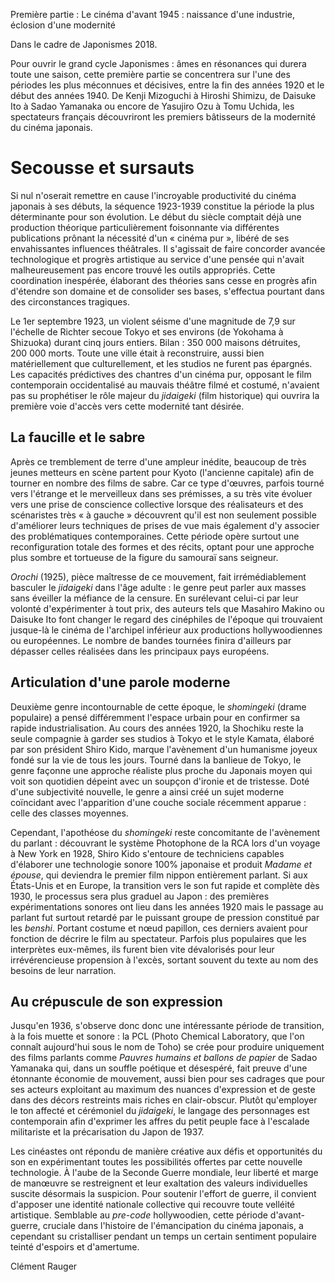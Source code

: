 Première partie&nbsp;: Le cinéma d'avant 1945&nbsp;: naissance d'une industrie, éclosion d'une modernité

Dans le cadre de Japonismes 2018.

Pour ouvrir le grand cycle Japonismes&nbsp;: âmes en résonances qui durera toute une saison, cette première partie se concentrera sur l'une des périodes les plus méconnues et décisives, entre la fin des années 1920 et le début des années 1940. De Kenji Mizoguchi à Hiroshi Shimizu, de Daisuke Ito à Sadao Yamanaka ou encore de Yasujiro Ozu à Tomu Uchida, les spectateurs français découvriront les premiers bâtisseurs de la modernité du cinéma japonais.

# Secousse et sursauts

Si nul n'oserait remettre en cause l'incroyable productivité du cinéma japonais à ses débuts, la séquence 1923-1939 constitue la période la plus déterminante pour son évolution. Le début du siècle comptait déjà une production théorique particulièrement foisonnante via différentes publications prônant la nécessité d'un «&nbsp;cinéma pur&nbsp;», libéré de ses envahissantes influences théâtrales. Il s'agissait de faire concorder avancée technologique et progrès artistique au service d'une pensée qui n'avait malheureusement pas encore trouvé les outils appropriés. Cette coordination inespérée, élaborant des théories sans cesse en progrès afin d'étendre son domaine et de consolider ses bases, s'effectua pourtant dans des circonstances tragiques.

Le 1er septembre 1923, un violent séisme d'une magnitude de 7,9 sur l'échelle de Richter secoue Tokyo et ses environs (de Yokohama à Shizuoka) durant cinq jours entiers. Bilan&nbsp;: 350&nbsp;000 maisons détruites, 200&nbsp;000 morts. Toute une ville était à reconstruire, aussi bien matériellement que culturellement, et les studios ne furent pas épargnés. Les capacités prédictives des chantres d'un cinéma pur, opposant le film contemporain occidentalisé au mauvais théâtre filmé et costumé, n'avaient pas su prophétiser le rôle majeur du *jidaigeki* (film historique) qui ouvrira la première voie d'accès vers cette modernité tant désirée.

## La faucille et le sabre

Après ce tremblement de terre d'une ampleur inédite, beaucoup de très jeunes metteurs en scène partent pour Kyoto (l'ancienne capitale) afin de tourner en nombre des films de sabre. Car ce type d'œuvres, parfois tourné vers l'étrange et le merveilleux dans ses prémisses, a su très vite évoluer vers une prise de conscience collective lorsque des réalisateurs et des scénaristes très «&nbsp;à gauche&nbsp;» découvrent qu'il est non seulement possible d'améliorer leurs techniques de prises de vue mais également d'y associer des problématiques contemporaines. Cette période opère surtout une reconfiguration totale des formes et des récits, optant pour une approche plus sombre et tortueuse de la figure du samouraï sans seigneur.

*Orochi* (1925), pièce maîtresse de ce mouvement, fait irrémédiablement basculer le *jidaigeki* dans l'âge adulte&nbsp;: le genre peut parler aux masses sans éveiller la méfiance de la censure. En surélevant celui-ci par leur volonté d'expérimenter à tout prix, des auteurs tels que Masahiro Makino ou Daisuke Ito font changer le regard des cinéphiles de l'époque qui trouvaient jusque-là le cinéma de l'archipel inférieur aux productions hollywoodiennes ou européennes. Le nombre de bandes tournées finira d'ailleurs par dépasser celles réalisées dans les principaux pays européens.

## Articulation d'une parole moderne

Deuxième genre incontournable de cette époque, le *shomingeki* (drame populaire) a pensé différemment l'espace urbain pour en confirmer sa rapide industrialisation. Au cours des années 1920, la Shochiku reste la seule compagnie à garder ses studios à Tokyo et le style Kamata, élaboré par son président Shiro Kido, marque l'avènement d'un humanisme joyeux fondé sur la vie de tous les jours. Tourné dans la banlieue de Tokyo, le genre façonne une approche réaliste plus proche du Japonais moyen qui voit son quotidien dépeint avec un soupçon d'ironie et de tristesse. Doté d'une subjectivité nouvelle, le genre a ainsi créé un sujet moderne coïncidant avec l'apparition d'une couche sociale récemment apparue&nbsp;: celle des classes moyennes.

Cependant, l'apothéose du *shomingeki* reste concomitante de l'avènement du parlant&nbsp;: découvrant le système Photophone de la RCA lors d'un voyage à New York en 1928, Shiro Kido s'entoure de techniciens capables d'élaborer une technologie sonore 100% japonaise et produit *Madame et épouse*, qui deviendra le premier film nippon entièrement parlant. Si aux États-Unis et en Europe, la transition vers le son fut rapide et complète dès 1930, le processus sera plus graduel au Japon&nbsp;: des premières expérimentations sonores ont lieu dans les années 1920 mais le passage au parlant fut surtout retardé par le puissant groupe de pression constitué par les *benshi*. Portant costume et nœud papillon, ces derniers avaient pour fonction de décrire le film au spectateur. Parfois plus populaires que les interprètes eux-mêmes, ils furent bien vite dévalorisés pour leur irrévérencieuse propension à l'excès, sortant souvent du texte au nom des besoins de leur narration.

## Au crépuscule de son expression

Jusqu'en 1936, s'observe donc donc une intéressante période de transition, à la fois muette et sonore&nbsp;: la PCL (Photo Chemical Laboratory, que l'on connaît aujourd'hui sous le nom de Toho) se crée pour produire uniquement des films parlants comme *Pauvres humains et ballons de papier* de Sadao Yamanaka qui, dans un souffle poétique et désespéré, fait preuve d'une étonnante économie de mouvement, aussi bien pour ses cadrages que pour ses acteurs exploitant au maximum des nuances d'expression et de geste dans des décors restreints mais riches en clair-obscur. Plutôt qu'employer le ton affecté et cérémoniel du *jidaigeki*, le langage des personnages est contemporain afin d'exprimer les affres du petit peuple face à l'escalade militariste et la précarisation du Japon de 1937.

Les cinéastes ont répondu de manière créative aux défis et opportunités du son en expérimentant toutes les possibilités offertes par cette nouvelle technologie. À l'aube de la Seconde Guerre mondiale, leur liberté et marge de manœuvre se restreignent et leur exaltation des valeurs individuelles suscite désormais la suspicion. Pour soutenir l'effort de guerre, il convient d'apposer une identité nationale collective qui recouvre toute velléité artistique. Semblable au <em>pre-code</em> hollywoodien, cette période d'avant-guerre, cruciale dans l'histoire de l'émancipation du cinéma japonais, a cependant su cristalliser pendant un temps un certain sentiment populaire teinté d'espoirs et d'amertume.

Clément Rauger